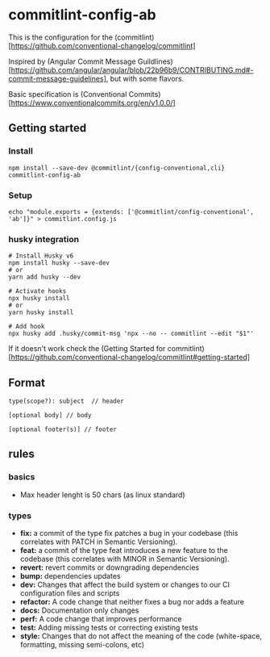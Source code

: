 # commitlint-config-ab

This is the configuration for the (commitlint)[https://github.com/conventional-changelog/commitlint]

Inspired by (Angular Commit Message Guildlines)[https://github.com/angular/angular/blob/22b96b9/CONTRIBUTING.md#-commit-message-guidelines], but with some flavors.

Basic specification is (Conventional Commits)[https://www.conventionalcommits.org/en/v1.0.0/]

## Getting started

### Install 

```
npm install --save-dev @commitlint/{config-conventional,cli} commitlint-config-ab
```

### Setup
```
echo "module.exports = {extends: ['@commitlint/config-conventional', 'ab']}" > commitlint.config.js
```

### husky integration
```
# Install Husky v6
npm install husky --save-dev
# or
yarn add husky --dev

# Activate hooks
npx husky install
# or
yarn husky install

# Add hook
npx husky add .husky/commit-msg 'npx --no -- commitlint --edit "$1"'
```

If it doesn't work check the (Getting Started for commitlint)[https://github.com/conventional-changelog/commitlint#getting-started]

## Format
```
type(scope?): subject  // header

[optional body] // body

[optional footer(s)] // footer
```


## rules

### basics

- Max header lenght is 50 chars (as linux standard)

### types

- **fix:** a commit of the type fix patches a bug in your codebase (this correlates with PATCH in Semantic Versioning).
- **feat:** a commit of the type feat introduces a new feature to the codebase (this correlates with MINOR in Semantic Versioning).
- **revert:** revert commits or downgrading dependencies
- **bump:** dependencies updates
- **dev:** Changes that affect the build system or changes to our CI configuration files and scripts
- **refactor:** A code change that neither fixes a bug nor adds a feature
- **docs:** Documentation only changes
- **perf:** A code change that improves performance
- **test:** Adding missing tests or correcting existing tests
- **style:** Changes that do not affect the meaning of the code (white-space, formatting, missing semi-colons, etc)


